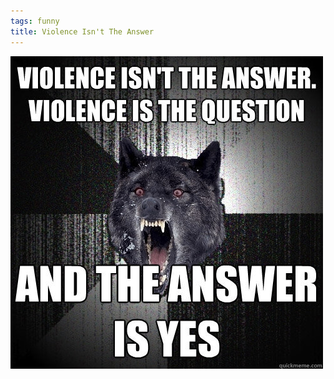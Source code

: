 ```yaml
---
tags: funny
title: Violence Isn't The Answer
---
```


![violence.jpg](https://raw.githubusercontent.com/muneer78/muneer78.github.io/master/images/violence.jpg)
